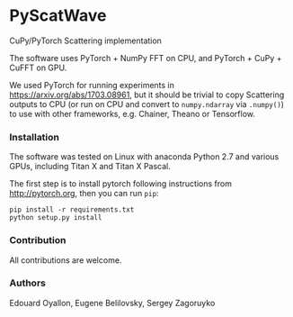 PyScatWave
==========

CuPy/PyTorch Scattering implementation

The software uses PyTorch + NumPy FFT on CPU, and PyTorch + CuPy + CuFFT on GPU.

We used PyTorch for running experiments in <https://arxiv.org/abs/1703.08961>,
but it should be trivial to copy Scattering outputs to CPU (or run on CPU and
convert to `numpy.ndarray` via `.numpy()`) to use with other frameworks,
e.g. Chainer, Theano or Tensorflow.


### Installation

The software was tested on Linux with anaconda Python 2.7 and
various GPUs, including Titan X and Titan X Pascal.

The first step is to install pytorch following instructions from
<http://pytorch.org>, then you can run `pip`:

```
pip install -r requirements.txt
python setup.py install
```

### Contribution

All contributions are welcome.


### Authors

Edouard Oyallon, Eugene Belilovsky, Sergey Zagoruyko
